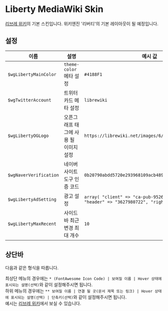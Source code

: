 # Liberty MediaWiki Skin

[리브레 위키](https://librewiki.net)의 기본 스킨입니다. 위키엔진 '리버티'의 기본 레이아웃이 될 예정입니다.

## 설정

| 이름                 	| 설명                                  	| 예시 값                                                                                                              	| 기본 값      	|
|----------------------	|---------------------------------------	|----------------------------------------------------------------------------------------------------------------------	|--------------	|
| `$wgLibertyMainColor`  	| `theme-color` 메타 설정                 	| `#4188F1`                                                                                                              	| `#4188F1`      	|
| `$wgTwitterAccount`    	| 트위터 카드 메타 설정                 	| `librewiki`                                                                                                            	| (없음)       	|
| `$wgLibertyOGLogo`     	| 오픈그래프 태그에 사용 될 이미지 설정 	| `https://librewiki.net/images/6/6a/Libre_favicon.png`                                                                  	| `$wgLogo`의 값 	|
| `$wgNaverVerification` 	| 네이버 사이트 도구 인증 코드          	| `0b20790abdd5720e293968109acb489744366ae9`                                                                             	| (없음)       	|
| `$wgLibertyAdSetting`  	| 광고 설정                             	| `array( "client" => "ca-pub-9526107750460253", "header" => "3627980722", "right" => "6581447128" )` 	| (없음)       	|
| `$wgLibertyMaxRecent`  	| 사이드바 최근 변경 최대 개수          	| `10`                                                                                                                   	| `10`           	|

## 상단바

다음과 같은 형식을 따릅니다.  
  
최상단 메뉴의 경우에는 `* (FontAwesome Icon Code) | 보여질 이름 | Hover 상태에 표시되는 설명(선택)`와 같이 설정해주시면 됩니다.  
하위 메뉴의 경우에는 `** 보여질 이름 | 연결 될 곳(문서 제목 또는 링크) | Hover 상태에 표시되는 설명(선택) | 단축키(선택)`와 같이 설정해주시면 됩니다.  
예시는 [리브레 위키](https://librewiki.net/wiki/MediaWiki:Liberty-Navbar)에서 보실 수 있습니다.
